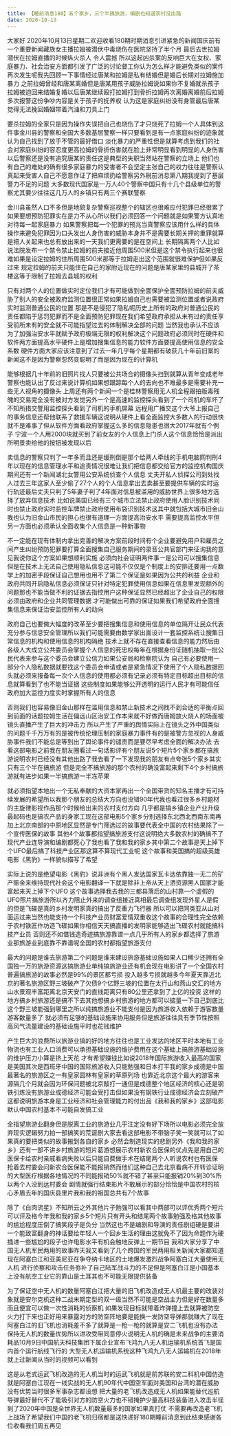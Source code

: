 ```yaml
---
title: 【睡前消息180】五个家乡，三个半搞旅游，编剧也知道农村没出路
date: 2020-10-13
---
```


大家好 2020年10月13日星期二欢迎收看180期时期消息引进紧急的新闻国庆前有一个重要新闻藏族女主播拉姆被潜伏中毒烧伤在医院坚持了半个月 最后去世拉姆潜伏在拉姆直播的时候纵火杀人 令人震撼
所以这起凶杀案的反响巨大在女权、家庭暴力、社会治安方面都引发了广泛的讨论督工你认为怎么样才能避免类似的案件再次发生呢我先回顾一下事情经过唐某和拉姆是私有结婚但是婚后长期对拉姆施加暴力
之前拉姆曾经和唐某离婚但是唐某用孩子威胁拉姆说如果你不复婚就杀孩子拉姆被迫回来结婚复婚以后唐某继续殴打拉姆打到骨折拉姆再次离婚离婚前后拉姆多次报警这份争吵内容是关于孩子的抚养权
认为这是家庭纠纷没有身管最后唐某觉得无法挽回婚姻带着汽油和刀具上门

要杀拉姆的全家只是因为操作失误把自己也烧伤了才只烧死了拉姆一个人具体到这件事金川县的警察和全国大多数基层警察一样只要看到是有一点家庭纠纷的迹象就认为自己找到了放手不管的最好借口
淡化暴力的严重性但是就算考虑到我们的社会对家庭纠纷的容忍度更高拉姆的骨折伤害就在脸上非常明显看到明显的人身伤害以后警察还是没有追究唐某的责任这是典型的失职当然站在警察的立场上
他们也有自己的难处的确有很多家庭暴力的受害者不会坚定主张自己的权力往往是警察认真起来受害人自己不愿意作证了把麻烦扔给警察另外税前消息第八期我提到了基层警力不足的问题
大多数现代国家是一万人40个警察中国只有十几个县级单位的警察尤其要少往往这几万人的乡镇只有两三个赛联警察

金川县虽然人口不多但是地貌复杂警察巡视整个的辖区也很难应付犯罪已经很累了如果要想预防犯罪实在是力不从心所以我们必须回答一个问题就是如果警方认真地对待每一起家庭暴力
如果警察把每一个犯罪的预兆当真警察应该用什么样的具体操作来避免犯罪因为口头发出人身伤害的威胁本身并不是需要长期关押的重罪就算是把人关起来也总有放出来的一天我们更需要的是在空间上
长期隔离两个人比如说法院发布一个禁令禁止拉姆的前夫接近他周围500米但是这个禁令执行起来也很难如果是设定拉姆的住所周围500米那等于拉姆走出这个范围就很难保护但如果反过来
规定拉姆的前夫只能住在自己的家附近现在的问题是唐某家里的县城开了茶楼这等于限制了拉姆去县城的权利

只有对两个人的位置做实时定位我们才有可能做到全面保护全面预防拉姆的前夫威胁了别人的安全被政府监测位置很正常如果拉姆自己也需要被监测位置或者说政府实时监测普通公民的位置
那是不是侵犯了隐私呢历史上所有的政府对普通公民的责任都陷于惩罚犯罪而不是全面预防犯罪现在我们希望政府承担从未有过的责任享受前所未有的安全就不可能指望过去的体制解决全部的问题
当然我也承认不应该为了加强治安水平就赋予政府极端无限的权利解决这个问题政府必须同时在硬件和软件两方面提高水平硬件上是增加搜集信息的能力软件方面要提高使用信息的安全系数
硬件方面大家应该注意到了过去一年几乎每个星期都有破获几十年前旧案的新闻这不是因为警察忽然变聪明了而是因为现在的计算机

能够根据几十年前的旧照片找人只要被公共场合的摄像头扫到就算从青年变成老年警察也能认出了反过来说计算机如果想跟踪每个人的去向也不难最多是需要补充一些无人视角的摄像头
上周还有两个新闻一个是桂林警察用无人机全程跟拍贩毒残魄的交易完全没有被对方发觉另外一个是高速的监控探头看到了一个司机的车坏了不知所措交警用监控探头看到了司机的手机屏幕
远程用广播交这个大爷上报自己的事务信息还帮他联系了救援车辆这说明从硬件上看全面监控大多数人的行动很快就不是难事了但从软件方面看政府掌握这么多的信息隐患也很大2017年就有个例子
宁波一个人用2000块就买到了前女友的个人信息上门杀人这个信息恰恰是派出所明景卖给他的按钮被发现以后

卖信息的警察只判了一年多而且还是缓刑倒是那个给两人牵线的手机电脑网判刑4年以现在的信息管理水平和追责情况很难让我们把信息都交给官方的监控机构国庆期间还有一个新闻湖北女警用公安系统侦查个人信息
丈夫开私人侦探公司到处找人过去三年这家人至少偷了27个人的个人信息拿出去卖甚至要提供车辆的实时运行轨迹最后丈夫只判了5年妻子判了4年面对信息被滥用的威胁世界上很多地方选择了放弃信息技术
比如说美国已经有三个城市立法禁止政府使用人脸识别技术同时也禁止政府实时监控车牌禁止政府使用布袋识别技术这其中就包括大城市旧金山我也认为旧金山市民的担心也很有道理一方面提高治安水平
需要提高监控水平但另一方面也必须承认全面收集个人信息是一种新事物

不一定能在现有体制内拿出完善的解决方案前段时间有个企业要避免用户和雇员之间产生纠纷预防犯罪要打算全面搜集自己服务期间的录音公共官部门来征询我的意见我说你这个方案如果想顺利实施
必须向社会证明两件事一是公司可以搜集信息但是在技术上无法自己使用隐私信息这可能不仅仅是个制度上的安排还要用一点数学上的加密手段保证自己想用也用不了第二个保证是如果因为公共的利益
企业和政府共同开启隐私信息必须保证只针对特定犯罪使用信息如果在信息里发现额外的问题那也不能当做不利的证据去指控用户这种保证显然已经超出了企业自己的权限必须由政府和企业共同管理数据
才可能做出可靠的保证如果我们希望政府全面搜集信息来保证治安监控所有人的动向

政府自己也要做大幅度的改革至少要把搜集信息和使用信息的单位隔开让民众代表充分参与信息安全管理所以我们可能需要由数学家出面设计一套监控系统让搜集日常信息的机构和使用信息的机构隔绝
技术上就不存在直接查看信息的能力然后由各级人大成立公共委员会掌握个人信息的死忠权每年在根据身份证随机抽取一批公民代表来参与这个委员会建立公信力如果公安局和检察院认为
自己有必要使用一部分个人隐私数据就要找这个委员会申请或者是紧急情况下使用了个人隐私数据回头就必须来报备每一次个人信息的使用都必须有记录必须有特定目标超出目标的信息就算看到了也不能当证据
这些制度如果能够公开透明的运行人民才有可能信任政府加大监控力度实时掌握所有人的信息

否则我们也容易像旧金山那样在滥用信息和禁止新技术之间找不到合适的平衡点回到前面的话题拉姆生活在偏远山区治安工作本来就不好做而唐姆放火烧人的场面被镜头直播产生了巨大的冲击力
所以产生了严重的舆情实际上在镜头之外中国类似的问题千千万万有的是被传统伦理压制的家庭暴力事件有的是被警方忽视的人身威胁事件我们不能总是等到出了舆论事件的谴责而是要尽早考虑全面的解决办法
去看这部电影之前我在朋友圈看过一句话影评有个朋友说5个短片5个家乡都在搞旅游说明农村已经没有其他出路了我去看了一下发现我的朋友有点夸张5个家乡其实只有三个半在搞旅游
但是完全不搞旅游的那个农村的确没富起来剩下4个乡村搞旅游就有进步如果一半搞旅游一半冻苹果

就必须指望本地出一个无私奉献的大资本家再出一个全国带货的知名主播才有可持续发展的希望所以我那个朋友的总结大方向也没错90年代我也看过很多乡村题材的主旋律影视作品那个时候给出来的农村支付方向
几乎都是搞乡镇企业产业升级最起码也是搞农产品的身家工现在这部电影5个家乡分别选择东北西北西南东南再加上北京南部的中原地区显然是专门筛选过的故事要代表全中国的农村结果除了一个宣传医保的故事
其他4个故事都指望搞旅游支付这说明绝大多数农村的确搞不了现代产业连导演和编剧都死心了我也看了我和我的家乡其中第二个故事是天上掉下个UFO最后搞了科技产业区那这算不算现代工业呢
这个故事和美国搞的超级英雄电影《黑豹》一样貌似描写了希望

实际上说的是绝望电影《黑豹》说非洲有个黑人发达国家瓦卡达依靠独一无二的矿产赈金来维持现代社会这个电影翻译一下就是除非上帝从天上洒资源黑人国家才能富起来天上掉下个UFO
这个故事选择我去我的三都县落后的山村靠一个虚假的UFO照片搞旅游所以齐力阻止外来的调查组接近真相最后调查组发现外星人是假的但是飞碟是真的乡村发明家真的搞出了反重力飞行器
所以可以把同类亚从山对面运过来当然也能支持一个科技产业员财富爱情双重收这个故事的合理性完全依赖于农村铁匠作坊造飞碟如果你相信天天搞直播的发明家能够造出飞碟农村就能搞科技产业员
否则还不如借钱造奇迹搞旅游靠谱一点几乎所有人的家乡都选择了旅游业那旅游业到底靠不靠谱呢全国的农村都指望旅游支付

最大的问题是谁去旅游第二个问题是谁来建设旅游基础设施如果人口稀少还拥有全国独一万的旅游资源这搞旅游业单纯搞旅游业还有机会现在电影讲了一个全国农村普遍搞旅游的故事必然是99%的景区都亏损
投入越多亏损就越多今年夏天靠近北京的著名旅游区野三坡破产了欠债9个亿野三坡的位置在太行山和燕山交汇的地方山水景观丰富距离北京天安门的直线距离只有80公里还拿到了上亿的投资
这样的地方搞乡村旅游还是搞不下去其他想搞乡村旅游的地方都可以掂量一下自己到底比这个野三坡能强到哪里之所以纯搞旅游业不能支付是因为旅游收入依赖于游客数量游客数量多了
就必须有足够的基础设施来协用服务但是旅游往往具有季节性按照高风气流量建设的基础设施平时也花钱维护

产生巨大的浪费所以旅游业搞的好的地方往往也是工业发达的地区平时本地有工业物流也有工业人口消费可以承担基础设施的维护费用在这个基础上搞旅游基础设施的维护压力小算是挤上天花
才有希望赚钱比如说2018年国际旅游收入最高的国家是美国其次是西班牙中国的国际旅游收入只能勉强和日本打平我的家乡成德是中国最著名的旅游区之一有皇家园林有皇家的草原列场
也靠近北京这个最大的游客来源隔几个月就会因为环保问题被北京敲打一通但是成德整个地区经济的核心还是钢铁引炼没有旅游业成德经济可能会受打击但如果没有钢铁行业成德经济会立刻破产
这都说明旅游本身是工业经济和社会管理能力的付出品《我和我的家乡》这部电影默认中国农村基本不可能自发搞工业

全指望旅游业翻身但是脱离工业的旅游业几乎注定没有好下场所以电影必须完全放弃现实逻辑努力拍一部搞笑的荒诞剧大家去看这部电影不带脑子笑一笑就可以了如果真的要把类似的故事搬到各自的家乡
必然会制造现实的悲剧另外《我和我的家乡》还有一部不讲乡村旅游的短片葛游想展示农村新农合医保的优点先是用自己的医保卡给农村亲戚看病失败以后只能自费做手术在结尾两个人听说农村也有医保
抢着去村委会问新农合医保能不能报销然而他们这种自己去北京看病不开转诊证明的大型医疗根据各地情况的不同能报销50%就不错了甚至只能报销20%到30%所以两个人没到达村委会
剧情就强行结束影片不敢展示的部分恰恰是中国农村的核心矛盾去年的国庆县里片我和我的祖国总共有7个故事

除了《白肉流星》不知所云之外其他片子勉强可以看其中两部可以评优秀两个短片可以评及格今年我和我的家乡5个短片只有开头和结尾两个故事勉强及格其他故事的尴尬程度压倒了搞笑段子是负分
当然这也不是编剧和导演的责任剧组硬是要讲一个能致富翻身的神话要给年轻人一个回乡生活的理由这就免不了因为命题作为硬插进一些尴尬的段子也许电影水平有机会触地反弹上一期节目
我和大家分享了中国无人机军民两用的故事昨天我又看到了几个跨国的军民两用相关新闻大家都知道现在阿塞白江和亚美尼亚在争夺纳卡地区的土地爆发激烈战争阿塞白江大量使用无人机
进行侦察和攻击任务弥补了自己陆军战斗力的不足但是阿塞白江是小国基本上没有航空工业它的靠山是土耳其也不可能无限提供装备

为了保证空中无人机的数量阿塞白江把大量的旧飞机改造成无人机最主要的改装对象就是安尔克机这种二战末期定型的双一级当然不可能是空战主力但是好在数量多而且便宜可以做一次性消耗的侦察机
如果发现目标就带着炸弹撞上去就算被防空火力打下来也正好用来暴露对方的防空阵地要是能换一发防空导弹那就赚大了现在阿塞白江的旧飞机也消耗差不多了就算是一枪一枪的就算是安二飞机也没有办法
保持无人机的数量优势所以进攻受阻同意停火说明无人机的确是未来战争的主要消耗品10月9日中国航天科技集团下属企业宣布飞鸿九八无人机运输机系统首飞是国内首个运行航线飞行的
大型无人机运输机系统这种飞鸿九八无人运输机在2018年就上过新闻从当时的视频可以看到

这是从老式运武飞机改造的无人机当时的运武飞机就是前苏联的安二科机中国仿造就是阿塞白江现在一线实战的无人机90年代中国空军面对美国和台湾的潜在威胁没有优势当时很多军事杂志都设想
把大量的老飞机改造成无人机如果能替代巡航导弹最好替代不了能吸引对方的防空火力也不错掩护少量高科技装备进入攻击半径到了2020年中国是全世界无人机数量最多的国家如果真打仗
不需要再改造老飞机上战场了希望我们中国的老飞机归宿都是送快递好180期睡前消息到此结束感谢各位收看我们周五再见